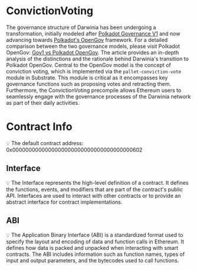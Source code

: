 # ConvictionVoting

The governance structure of Darwinia has been undergoing a transformation, initially modeled after [Polkadot Governance V1](https://wiki.polkadot.network/docs/learn-governance) and now advancing towards [Polkadot's OpenGov](https://wiki.polkadot.network/docs/learn-polkadot-opengov-index) framework. For a detailed comparison between the two governance models, please visit Polkadot OpenGov: [Gov1 vs Polkadot OpenGov](https://wiki.polkadot.network/docs/learn-polkadot-opengov#gov1-vs-polkadot-opengov). The article provides an in-depth analysis of the distinctions and the rationale behind Darwinia's transition to Polkadot OpenGov. Central to the OpenGov model is the concept of conviction voting, which is implemented via the `pallet-conviction-vote` module in Substrate. This module is critical as it encompasses key governance functions such as proposing votes and retracting them. Furthermore, the ConvictionVoting precompile allows Ethereum users to seamlessly engage with the governance processes of the Darwinia network as part of their daily activities.

# Contract Info

<aside>
💡 The default contract address:  0x0000000000000000000000000000000000000602

</aside>

## Interface

<aside>
💡 The Interface represents the high-level definition of a contract. It defines the functions, events, and modifiers that are part of the contract's public API. Interfaces are used to interact with other contracts or to provide an abstract interface for contract implementations.

</aside>

[](https://github.com/darwinia-network/darwinia/blob/main/precompile/metadata/sol/conviction-voting.sol)

## ABI

<aside>
💡 The Application Binary Interface (ABI) is a standardized format used to specify the layout and encoding of data and function calls in Ethereum. It defines how data is packed and unpacked when interacting with smart contracts. The ABI includes information such as function names, types of input and output parameters, and the bytecodes used to call functions.

</aside>